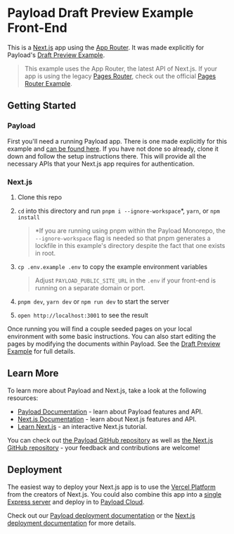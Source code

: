 # Payload Draft Preview Example Front-End

This is a [Next.js](https://nextjs.org) app using the [App Router](https://nextjs.org/docs/app). It was made explicitly for Payload's [Draft Preview Example](https://github.com/payloadcms/payload/tree/main/examples/draft-preview/payload).

> This example uses the App Router, the latest API of Next.js. If your app is using the legacy [Pages Router](https://nextjs.org/docs/pages), check out the official [Pages Router Example](https://github.com/payloadcms/payload/tree/main/examples/draft-preview/next-pages).

## Getting Started

### Payload

First you'll need a running Payload app. There is one made explicitly for this example and [can be found here](https://github.com/payloadcms/payload/tree/main/examples/draft-preview/payload). If you have not done so already, clone it down and follow the setup instructions there. This will provide all the necessary APIs that your Next.js app requires for authentication.

### Next.js

1. Clone this repo
2. `cd` into this directory and run `pnpm i --ignore-workspace`\*, `yarn`, or `npm install`

   > \*If you are running using pnpm within the Payload Monorepo, the `--ignore-workspace` flag is needed so that pnpm generates a lockfile in this example's directory despite the fact that one exists in root.

3. `cp .env.example .env` to copy the example environment variables

   > Adjust `PAYLOAD_PUBLIC_SITE_URL` in the `.env` if your front-end is running on a separate domain or port.

4. `pnpm dev`, `yarn dev` or `npm run dev` to start the server
5. `open http://localhost:3001` to see the result

Once running you will find a couple seeded pages on your local environment with some basic instructions. You can also start editing the pages by modifying the documents within Payload. See the [Draft Preview Example](https://github.com/payloadcms/payload/tree/main/examples/draft-preview/payload) for full details.

## Learn More

To learn more about Payload and Next.js, take a look at the following resources:

- [Payload Documentation](https://payloadcms.com/docs) - learn about Payload features and API.
- [Next.js Documentation](https://nextjs.org/docs) - learn about Next.js features and API.
- [Learn Next.js](https://nextjs.org/learn) - an interactive Next.js tutorial.

You can check out [the Payload GitHub repository](https://github.com/payloadcms/payload) as well as [the Next.js GitHub repository](https://github.com/vercel/next.js) - your feedback and contributions are welcome!

## Deployment

The easiest way to deploy your Next.js app is to use the [Vercel Platform](https://vercel.com/new) from the creators of Next.js. You could also combine this app into a [single Express server](https://github.com/payloadcms/payload/tree/main/examples/custom-server) and deploy in to [Payload Cloud](https://payloadcms.com/new/import).

Check out our [Payload deployment documentation](https://payloadcms.com/docs/production/deployment) or the [Next.js deployment documentation](https://nextjs.org/docs/deployment) for more details.
